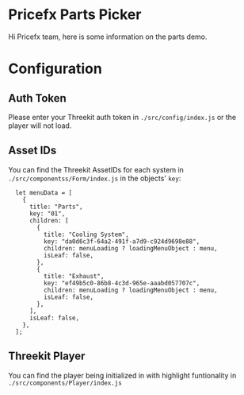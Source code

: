 # Pricefx Parts Picker
Hi Pricefx team, here is some information on the parts demo.

# Configuration

## Auth Token
Please enter your Threekit auth token in `./src/config/index.js` or the player will not load.

## Asset IDs
You can find the Threekit AssetIDs for each system in `./src/componentss/Form/index.js` in the objects' `key`:
```
  let menuData = [
    {
      title: "Parts",
      key: "01",
      children: [
        {
          title: "Cooling System",
          key: "da0d6c3f-64a2-491f-a7d9-c924d9698e88",
          children: menuLoading ? loadingMenuObject : menu,
          isLeaf: false,
        },
        {
          title: "Exhaust",
          key: "ef49b5c0-86b8-4c3d-965e-aaabd057707c",
          children: menuLoading ? loadingMenuObject : menu,
          isLeaf: false,
        },
      ],
      isLeaf: false,
    },
  ];
```

## Threekit Player
You can find the player being initialized in with highlight funtionality in `./src/components/Player/index.js` 
